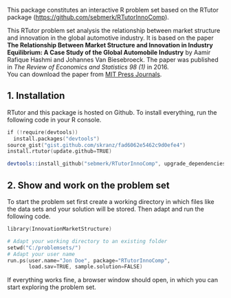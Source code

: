 This package constitutes an interactive R problem set based on the RTutor package (https://github.com/sebmerk/RTutorInnoComp). 

This RTutor problem set analysis the relationship between market structure and innovation in the global automotive industry. It is based on the paper **The Relationship Between Market Structure and Innovation in Industry Equilibrium: A Case Study of the Global Automobile Industry** by Aamir Rafique Hashmi and Johannes Van Biesebroeck. The paper was published in *The Review of Economics and Statistics 98 (1)* in 2016.    
You can download the paper from <a href="http://www.mitpressjournals.org/doi/abs/10.1162/REST_a_00494?journalCode=rest#.WB8AzPnhCUk" target = "_blank"> MIT Press Journals</a>.

## 1. Installation

RTutor and this package is hosted on Github. To install everything, run the following code in your R console.
```s
if (!require(devtools))
  install.packages("devtools")
source_gist("gist.github.com/skranz/fad6062e5462c9d0efe4")
install.rtutor(update.github=TRUE)

devtools::install_github("sebmerk/RTutorInnoComp", upgrade_dependencies=FALSE)
```

## 2. Show and work on the problem set
To start the problem set first create a working directory in which files like the data sets and your solution will be stored. Then adapt and run the following code.
```s
library(InnovationMarketStructure)

# Adapt your working directory to an existing folder
setwd("C:/problemsets/")
# Adapt your user name
run.ps(user.name="Jon Doe", package="RTutorInnoComp",
       load.sav=TRUE, sample.solution=FALSE)
```
If everything works fine, a browser window should open, in which you can start exploring the problem set.
